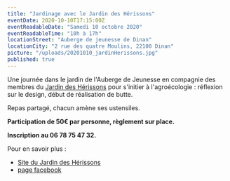 ```yaml
---
title: "Jardinage avec le Jardin des Hérissons"
eventDate: 2020-10-10T17:15:00Z
eventReadableDate: "Samedi 10 octobre 2020"
eventReadableTime: "10h à 17h"
locationStreet: "Auberge de jeunesse de Dinan"
locationCity: "2 rue des quatre Moulins, 22100 Dinan"
picture: "/uploads/20201010_jardinHerissons.jpg"
published: true
---
```


Une journée dans le jardin de l'Auberge de Jeunesse en compagnie des membres du [Jardin des Hérissons](https://jardindesherissons.wixsite.com/jardin-des-herissons) pour s'initier à l'agroécologie : réflexion sur le design, début de réalisation de butte.

<!--more-->

Repas partagé, chacun amène ses ustensiles.

**Participation de 50€ par personne, règlement sur place.**

**Inscription au 06 78 75 47 32.**


Pour en savoir plus :
- [Site du Jardin des Hérissons](https://jardindesherissons.wixsite.com/jardin-des-herissons)
- [page facebook](https://www.facebook.com/lejardindesherissons/)




